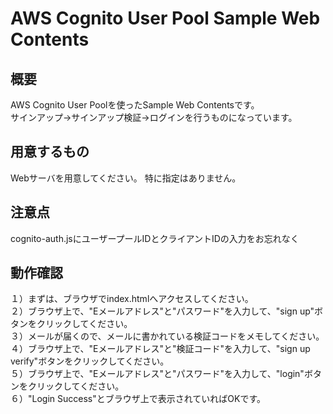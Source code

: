 # AWS Cognito User Pool Sample Web Contents
## 概要
AWS Cognito User Poolを使ったSample Web Contentsです。  
サインアップ→サインアップ検証→ログインを行うものになっています。
## 用意するもの
Webサーバを用意してください。
特に指定はありません。
## 注意点
cognito-auth.jsにユーザープールIDとクライアントIDの入力をお忘れなく
## 動作確認
１）まずは、ブラウザでindex.htmlへアクセスしてください。  
２）ブラウザ上で、"Eメールアドレス"と"パスワード"を入力して、"sign up"ボタンをクリックしてください。  
３）メールが届くので、メールに書かれている検証コードをメモしてください。  
４）ブラウザ上で、"Eメールアドレス"と"検証コード"を入力して、"sign up verify"ボタンをクリックしてください。  
５）ブラウザ上で、"Eメールアドレス"と"パスワード"を入力して、"login"ボタンをクリックしてください。  
６）"Login Success"とブラウザ上で表示されていればOKです。

